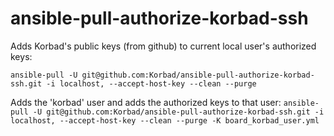 # ansible-pull-authorize-korbad-ssh
Adds Korbad's public keys (from github) to current local user's authorized keys:

```ansible-pull -U git@github.com:Korbad/ansible-pull-authorize-korbad-ssh.git -i localhost, --accept-host-key --clean --purge```


Adds the 'korbad' user and adds the authorized keys to that user:
```ansible-pull -U git@github.com:Korbad/ansible-pull-authorize-korbad-ssh.git -i localhost, --accept-host-key --clean --purge -K board_korbad_user.yml```